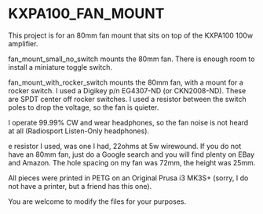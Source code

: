 # KXPA100_FAN_MOUNT

This project is for an 80mm fan mount that sits on top of the KXPA100 100w amplifier.

fan_mount_small_no_switch mounts the 80mm fan. There is enough room to install a miniature toggle switch.

fan_mount_with_rocker_switch mounts the 80mm fan, with a mount for a rocker switch. I used a Digikey p/n EG4307-ND (or CKN2008-ND). These are SPDT center off rocker switches. I used a resistor between the switch poles to drop the voltage, so the fan is quieter.

I operate 99.99% CW and wear headphones, so the fan noise is not heard at all (Radiosport Listen-Only headphones).

e resistor I used, was one I had, 22ohms at 5w wirewound. If you do not have an 80mm fan, just do a Google search and you will find plenty on EBay and Amazon. The hole spacing on my fan was 72mm, the height was 25mm.

All pieces were printed in PETG on an Original Prusa i3 MK3S+ (sorry, I do not have a printer, but a friend has this one).

You are welcome to modify the files for your purposes.
